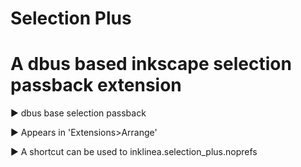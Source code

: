 # Selection Plus

# A dbus based inkscape selection passback extension

▶ dbus base selection passback

▶ Appears in 'Extensions>Arrange'

▶ A shortcut can be used to
  inklinea.selection_plus.noprefs
